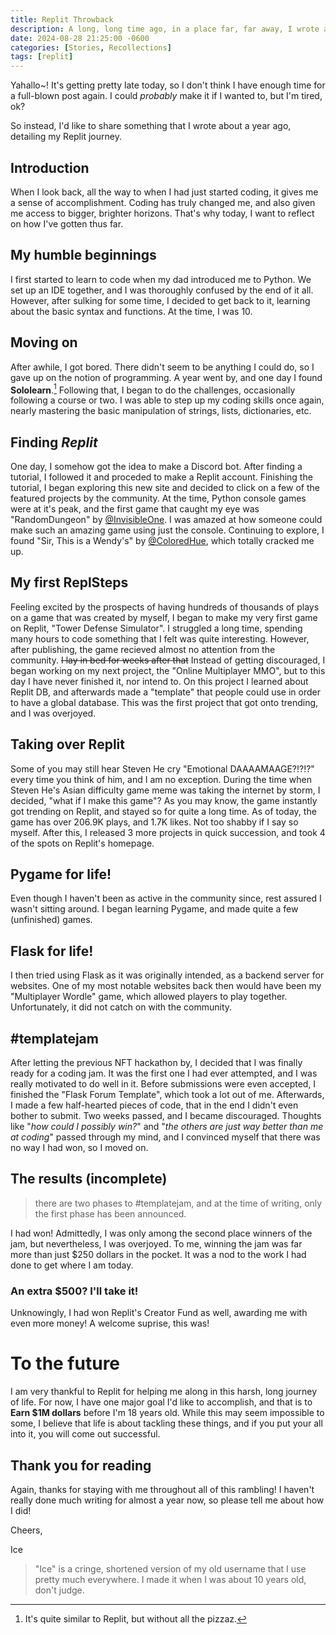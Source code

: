 ```yaml
---
title: Replit Throwback
description: A long, long time ago, in a place far, far away, I wrote an article about my Replit journey...
date: 2024-08-28 21:25:00 -0600
categories: [Stories, Recollections]
tags: [replit]
---
```


Yahallo~! It's getting pretty late today, so I don't think I have enough time for a full-blown post again. I could *probably* make it if I wanted to, but I'm tired, ok?

So instead, I'd like to share something that I wrote about a year ago, detailing my Replit journey.

## Introduction

When I look back, all the way to when I had just started coding, it gives me a sense of accomplishment. Coding has truly changed me, and also given me access to bigger, brighter horizons. That's why today, I want to reflect on how I've gotten thus far.

## My humble beginnings

I first started to learn to code when my dad introduced me to Python. We set up an IDE together, and I was thoroughly confused by the end of it all. However, after sulking for some time, I decided to get back to it, learning about the basic syntax and functions. At the time, I was 10.

## Moving on

After awhile, I got bored. There didn't seem to be anything I could do, so I gave up on the notion of programming. A year went by, and one day I found **Sololearn**.[^1] Following that, I began to do the challenges, occasionally following a course or two. I was able to step up my coding skills once again, nearly mastering the basic manipulation of strings, lists, dictionaries, etc.

## Finding *Replit*

One day, I somehow got the idea to make a Discord bot. After finding a tutorial, I followed it and proceded to make a Replit account. Finishing the tutorial, I began exploring this new site and decided to click on a few of the featured projects by the community. At the time, Python console games were at it's peak, and the first game that caught my eye was "RandomDungeon" by [@InvisibleOne](https://replit.com/@InvisibleOne). I was amazed at how someone could make such an amazing game using just the console. Continuing to explore, I found "Sir, This is a Wendy's" by [@ColoredHue](https://replit.com/@ColoredHue), which totally cracked me up.

## My first ReplSteps

Feeling excited by the prospects of having hundreds of thousands of plays on a game that was created by myself, I began to make my very first game on Replit, "Tower Defense Simulator". I struggled a long time, spending many hours to code something that I felt was quite interesting. However, after publishing, the game recieved almost no attention from the community. ~~I lay in bed for weeks after that~~ Instead of getting discouraged, I began working on my next project, the "Online Multiplayer MMO", but to this day I have never finished it, nor intend to. On this project I learned about Replit DB, and afterwards made a "template" that people could use in order to have a global database. This was the first project that got onto trending, and I was overjoyed.

## Taking over Replit

Some of you may still hear Steven He cry "Emotional DAAAAMAAGE?!?!?" every time you think of him, and I am no exception. During the time when Steven He's Asian difficulty game meme was taking the internet by storm, I decided, "what if I make this game"? As you may know, the game instantly got trending on Replit, and stayed so for quite a long time. As of today, the game has over 206.9K plays, and 1.7K likes. Not too shabby if I say so myself. After this, I released 3 more projects in quick succession, and took 4 of the spots on Replit's homepage.

## Pygame for life!

Even though I haven't been as active in the community since, rest assured I wasn't sitting around. I began learning Pygame, and made quite a few (unfinished) games.

## Flask for life!

I then tried using Flask as it was originally intended, as a backend server for websites. One of my most notable websites back then would have been my "Multiplayer Wordle" game, which allowed players to play together. Unfortunately, it did not catch on with the community.

## #templatejam

After letting the previous NFT hackathon by, I decided that I was finally ready for a coding jam. It was the first one I had ever attempted, and I was really motivated to do well in it. Before submissions were even accepted, I finished the "Flask Forum Template", which took a lot out of me. Afterwards, I made a few half-hearted pieces of code, that in the end I didn't even bother to submit. Two weeks passed, and I became discouraged. Thoughts like "*how could I possibly win?*" and "*the others are just way better than me at coding*" passed through my mind, and I convinced myself that there was no way I had won, so I moved on.

## The results (incomplete)

> there are two phases to #templatejam, and at the time of writing, only the first phase has been announced.

I had won! Admittedly, I was only among the second place winners of the jam, but nevertheless, I was overjoyed. To me, winning the jam was far more than just $250 dollars in the pocket. It was a nod to the work I had done to get where I am today.

### An extra $500? I'll take it!

Unknowingly, I had won Replit's Creator Fund as well, awarding me with even more money! A welcome suprise, this was!

# To the future

I am very thankful to Replit for helping me along in this harsh, long journey of life. For now, I have one major goal I'd like to accomplish, and that is to **Earn $1M dollars** before I'm 18 years old. While this may seem impossible to some, I believe that life is about tackling these things, and if you put your all into it, you will come out successful.

## Thank you for reading

Again, thanks for staying with me throughout all of this rambling! I haven't really done much writing for almost a year now, so please tell me about how I did!

Cheers,

Ice

> "Ice" is a cringe, shortened version of my old username that I use pretty much everywhere. I made it when I was about 10 years old, don't judge.

[^1]: It's quite similar to Replit, but without all the pizzaz.
